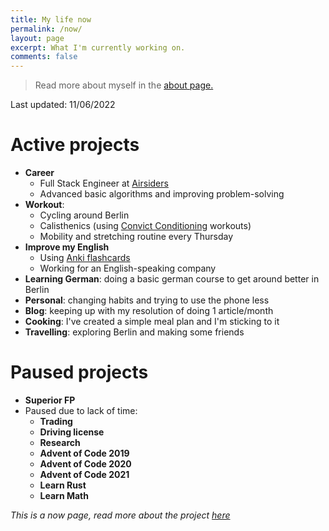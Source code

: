 ```yaml
---
title: My life now
permalink: /now/
layout: page
excerpt: What I'm currently working on.
comments: false
---
```


> Read more about myself in the [about page.](../about)

Last updated: 11/06/2022

# Active projects

- **Career**
  - Full Stack Engineer at [Airsiders](https://airsiders.com/)
  - Advanced basic algorithms and improving problem-solving
- **Workout**: 
  - Cycling around Berlin
  - Calisthenics (using [Convict Conditioning](https://www.goodreads.com/book/show/7305111-convict-conditioning) workouts)
  - Mobility  and stretching routine every Thursday
- **Improve my English**
  - Using [Anki flashcards](https://apps.ankiweb.net/)
  - Working for an English-speaking company
- **Learning German**: doing a basic german course to get around better in Berlin
- **Personal**: changing habits and trying to use the phone less
- **Blog**: keeping up with my resolution of doing 1 article/month
- **Cooking**: I've created a simple meal plan and I'm sticking to it
- **Travelling**: exploring Berlin and making some friends

# Paused projects

- **Superior FP**
- Paused due to lack of time:
  - **Trading**
  - **Driving license**
  - **Research**
  - **Advent of Code 2019**
  - **Advent of Code 2020**
  - **Advent of Code 2021**
  - **Learn Rust**
  - **Learn Math**
 
_This is a now page, read more about the project [here](https://nownownow.com/about)_
